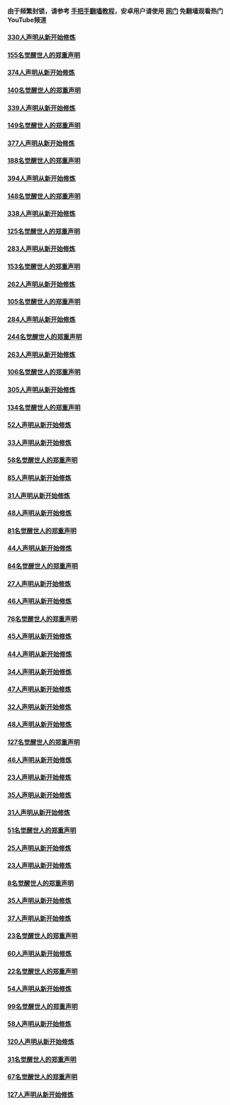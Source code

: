 #### 由于频繁封锁，请参考 [手把手翻墙教程](https://github.com/gfw-breaker/guides/wiki/)，安卓用户请使用 [网门](https://github.com/gfw-breaker/nogfw/blob/master/dl.md?t=05301200) 免翻墙观看热门YouTube频道 

#### [330人声明从新开始修炼](../pages/91/426139.md?t=05301200) 

#### [155名觉醒世人的郑重声明](../pages/91/426138.md?t=05301200) 

#### [374人声明从新开始修炼](../pages/91/425811.md?t=05301200) 

#### [140名觉醒世人的郑重声明](../pages/91/425810.md?t=05301200) 

#### [339人声明从新开始修炼](../pages/91/425690.md?t=05301200) 

#### [149名觉醒世人的郑重声明](../pages/91/425689.md?t=05301200) 

#### [377人声明从新开始修炼](../pages/91/424867.md?t=05301200) 

#### [188名觉醒世人的郑重声明](../pages/91/424866.md?t=05301200) 

#### [394人声明从新开始修炼](../pages/91/423914.md?t=05301200) 

#### [148名觉醒世人的郑重声明](../pages/91/423913.md?t=05301200) 

#### [338人声明从新开始修炼](../pages/91/423540.md?t=05301200) 

#### [125名觉醒世人的郑重声明](../pages/91/423539.md?t=05301200) 

#### [283人声明从新开始修炼](../pages/91/423296.md?t=05301200) 

#### [153名觉醒世人的郑重声明](../pages/91/423295.md?t=05301200) 

#### [262人声明从新开始修炼](../pages/91/423004.md?t=05301200) 

#### [105名觉醒世人的郑重声明](../pages/91/423003.md?t=05301200) 

#### [284人声明从新开始修炼](../pages/91/422707.md?t=05301200) 

#### [244名觉醒世人的郑重声明](../pages/91/422706.md?t=05301200) 

#### [263人声明从新开始修炼](../pages/91/422553.md?t=05301200) 

#### [106名觉醒世人的郑重声明](../pages/91/422552.md?t=05301200) 

#### [305人声明从新开始修炼](../pages/91/422153.md?t=05301200) 

#### [134名觉醒世人的郑重声明](../pages/91/422152.md?t=05301200) 

#### [52人声明从新开始修炼](../pages/91/421846.md?t=05301200) 

#### [33人声明从新开始修炼](../pages/91/421804.md?t=05301200) 

#### [58名觉醒世人的郑重声明](../pages/91/421845.md?t=05301200) 

#### [85人声明从新开始修炼](../pages/91/421769.md?t=05301200) 

#### [31人声明从新开始修炼](../pages/91/421763.md?t=05301200) 

#### [48人声明从新开始修炼](../pages/91/421605.md?t=05301200) 

#### [81名觉醒世人的郑重声明](../pages/91/421656.md?t=05301200) 

#### [44人声明从新开始修炼](../pages/91/421544.md?t=05301200) 

#### [84名觉醒世人的郑重声明](../pages/91/421543.md?t=05301200) 

#### [27人声明从新开始修炼](../pages/91/421465.md?t=05301200) 

#### [46人声明从新开始修炼](../pages/91/421454.md?t=05301200) 

#### [76名觉醒世人的郑重声明](../pages/91/421453.md?t=05301200) 

#### [45人声明从新开始修炼](../pages/91/421452.md?t=05301200) 

#### [44人声明从新开始修炼](../pages/91/421422.md?t=05301200) 

#### [34人声明从新开始修炼](../pages/91/421322.md?t=05301200) 

#### [47人声明从新开始修炼](../pages/91/421264.md?t=05301200) 

#### [32人声明从新开始修炼](../pages/91/421225.md?t=05301200) 

#### [48人声明从新开始修炼](../pages/91/421202.md?t=05301200) 

#### [127名觉醒世人的郑重声明](../pages/91/421224.md?t=05301200) 

#### [46人声明从新开始修炼](../pages/91/421203.md?t=05301200) 

#### [23人声明从新开始修炼](../pages/91/421138.md?t=05301200) 

#### [35人声明从新开始修炼](../pages/91/421122.md?t=05301200) 

#### [31人声明从新开始修炼](../pages/91/421081.md?t=05301200) 

#### [51名觉醒世人的郑重声明](../pages/91/421080.md?t=05301200) 

#### [25人声明从新开始修炼](../pages/91/421020.md?t=05301200) 

#### [23人声明从新开始修炼](../pages/91/420884.md?t=05301200) 

#### [8名觉醒世人的郑重声明](../pages/91/420883.md?t=05301200) 

#### [35人声明从新开始修炼](../pages/91/420809.md?t=05301200) 

#### [37人声明从新开始修炼](../pages/91/420766.md?t=05301200) 

#### [23名觉醒世人的郑重声明](../pages/91/420765.md?t=05301200) 

#### [60人声明从新开始修炼](../pages/91/420727.md?t=05301200) 

#### [22名觉醒世人的郑重声明](../pages/91/420726.md?t=05301200) 

#### [54人声明从新开始修炼](../pages/91/420529.md?t=05301200) 

#### [99名觉醒世人的郑重声明](../pages/91/420528.md?t=05301200) 

#### [58人声明从新开始修炼](../pages/91/420198.md?t=05301200) 

#### [120人声明从新开始修炼](../pages/91/420141.md?t=05301200) 

#### [31名觉醒世人的郑重声明](../pages/91/420197.md?t=05301200) 

#### [67名觉醒世人的郑重声明](../pages/91/420140.md?t=05301200) 

#### [127人声明从新开始修炼](../pages/91/420082.md?t=05301200) 

